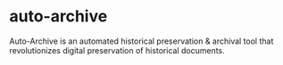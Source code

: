 # auto-archive
Auto-Archive is an automated historical preservation &amp; archival tool that revolutionizes digital preservation of historical documents.
